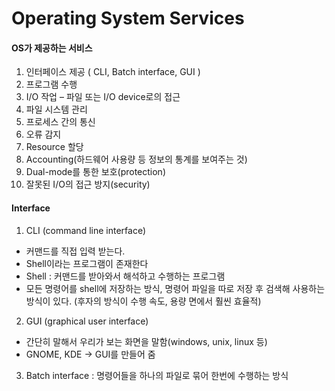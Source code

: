 # Operating System Services

#### OS가 제공하는 서비스

1. 인터페이스 제공 ( CLI, Batch interface, GUI )
2. 프로그램 수행
3. I/O 작업 – 파일 또는 I/O device로의 접근
4. 파일 시스템 관리
5. 프로세스 간의 통신
6. 오류 감지
7. Resource 할당
8. Accounting(하드웨어 사용량 등 정보의 통계를 보여주는 것)
9. Dual-mode를 통한 보호(protection)
10. 잘못된 I/O의 접근 방지(security)
#### Interface

1. CLI (command line interface)
  - 커맨드를 직접 입력 받는다.
  - Shell이라는 프로그램이 존재한다
  - Shell : 커맨드를 받아와서 해석하고 수행하는 프로그램
  - 모든 명령어를 shell에 저장하는 방식, 명령어 파일을 따로 저장 후 검색해 사용하는
    방식이 있다. (후자의 방식이 수행 속도, 용량 면에서 훨씬 효율적)

2. GUI (graphical user interface)
- 간단히 말해서 우리가 보는 화면을 말함(windows, unix, linux 등)
- GNOME, KDE -&gt; GUI를 만들어 줌
3. Batch interface : 명령어들을 하나의 파일로 묶어 한번에 수행하는 방식